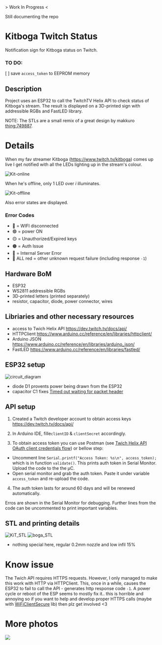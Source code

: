 \> Work In Progress <

Still documenting the repo

# Kitboga Twitch Status

Notification sign for Kitboga status on Twitch.

### TO DO:

[ ] save `access_token` to EEPROM memory

## Description

Project uses an ESP32 to call the TwitchTV Helix API to check status of Kitboga's stream. The result is displayed on a 3D-printed sign with addressible RGBs and FastLED library.

NOTE: The STLs are a small remix of a great design by makkuro [thing:749887](https://www.thingiverse.com/thing:749887).

# Details

When my fav streamer Kitboga (https://www.twitch.tv/kitboga) comes up live I get notified with all the LEDs lighting up in the stream's colour.

![Kit-online](https://github.com/pawelowski/KitbogaTwitchStatus/blob/main/photos/KIT_BOGA_online-part.jpg)

When he's offline, only 1 LED over _i_ illuminates.

![Kit-offline](https://github.com/pawelowski/KitbogaTwitchStatus/blob/main/photos/KIT_offline.jpg)

Also error states are displayed.

### Error Codes

- :large_blue_circle: = WIFI disconnected
- :green_circle: = power ON
- :yellow_circle: = Unauthorized/Expired keys
- :orange_circle: = Auth Issue
- :red_circle: = Internal Server Error
- :cursing_face: ALL red = other unknown request failure (including response `-1`)

## Hardware BoM

- ESP32
- WS2811 addressible RGBs
- 3D-printed letters (printed separately)
- resistor, capacitor, diode, power connector, wires

## Libriaries and other necessary resources

- access to Twich Helix API https://dev.twitch.tv/docs/api/
- HTTPClient https://www.arduino.cc/reference/en/libraries/httpclient/
- Arduino JSON https://www.arduino.cc/reference/en/libraries/arduino_json/
- FastLED https://www.arduino.cc/reference/en/libraries/fastled/

## ESP32 setup

![circuit_diagram](https://github.com/pawelowski/KitbogaTwitchStatus/blob/main/photos/circuit_diagram.JPG)

- diode D1 provents power being drawn from the ESP32
- capacitor C1 fixes [Timed out waiting for packet header](https://randomnerdtutorials.com/solved-failed-to-connect-to-esp32-timed-out-waiting-for-packet-header/)

## API setup

1. Created a Twitch developer account to obtain access keys https://dev.twitch.tv/docs/api/
2. In Arduino IDE, fille`clientID` & `clientSecret` accordingly.

3. To obtain access token you can use Postman (see [Twich Helix API OAuth client credentials flow](https://dev.twitch.tv/docs/authentication/getting-tokens-oauth#oauth-client-credentials-flow)) or bellow step:

- Uncomment line `Serial.printf("Access Token: %s\n", access_token);` which is in function `validate()`. This prints auth token in Serial Monitor. Upload the code to the the μC.
- Open serial monitor and grab the auth token. Paste it under variable `access_token` and re-upload the code.

4. The auth token lasts for around 60 days and will be renewed automatically.

Erros are shown in the Serial Monitor for debugging. Further lines from the code can be uncommented to print important variables.

## STL and printing details

![KiT_STL](https://raw.githubusercontent.com/pawelowski/KitbogaTwitchStatus/main/photos/KiT_SLT_screenshot.JPG?v4&s=1260px)
![boga_STL](https://raw.githubusercontent.com/pawelowski/KitbogaTwitchStatus/main/photos/boga_STL_screenshot.JPG)

- nothing special here, regular 0.2mm nozzle and low infil 15%

# Know issue

The Twich API requires HTTPS requests. However, I only managed to make this work with HTTP via HTTPClient. This, once in a while, causes the ESP32 to fail to call the API - generates http response code `-1`. A power cycle or reboot of the ESP seems to mostly fix it.. this is horrible and annoying so if you want to help and develop proper HTTPS calls (maybe with [WiFiClientSecure](https://github.com/espressif/arduino-esp32/tree/master/libraries/WiFiClientSecure) lib) then plz get involved <3

# More photos

![](https://github.com/pawelowski/KitbogaTwitchStatus/blob/main/photos/STL_LED_inside.jpg)
